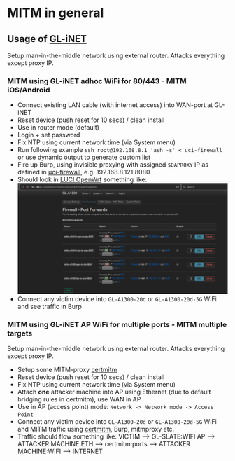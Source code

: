 # MITM in general

## Usage of [GL-iNET](https://www.gl-inet.com/products/gl-a1300/)
Setup man-in-the-middle network using external router. Attacks everything except proxy IP.

### MITM using GL-iNET adhoc WiFi for 80/443 - MITM iOS/Android
* Connect existing LAN cable (with internet access) into WAN-port at GL-iNET
* Reset device (push reset for 10 secs) / clean install
* Use in router mode (default)
* Login + set password
* Fix NTP using current network time (via System menu)
* Run following example `ssh root@192.168.8.1 'ash -s' < uci-firewall` or use dynamic output to generate custom list
* Fire up Burp, using invisible proxying with assigned `$DAPROXY` IP as defined in [uci-firewall](https://github.com/tomikoski/tk0-bugbounty/blob/master/mitm-general/uci-firewall), e.g. 192.168.8.121:8080
* Should look in [LUCI OpenWrt](http://192.168.8.1/cgi-bin/luci) something like:
![port forward rules](firewall.png)
* Connect any victim device into `GL-A1300-20d` or `GL-A1300-20d-5G` WiFi and see traffic in Burp


### MITM using GL-iNET AP WiFi for multiple ports - MITM multiple targets
Setup man-in-the-middle network using external router. Attacks everything except proxy IP.

* Setup some MITM-proxy [certmitm](https://github.com/aapooksman/certmitm)
* Reset device (push reset for 10 secs) / clean install
* Fix NTP using current network time (via System menu)
* Attach **one** attacker machine into AP using Ethernet (due to default bridging rules in certmitm), use WAN in AP
* Use in AP (access point) mode: `Network -> Network mode -> Access Point`
* Connect any victim device into `GL-A1300-20d` or `GL-A1300-20d-5G` WiFi and MITM traffic using [certmitm](https://github.com/aapooksman/certmitm), Burp, mitmproxy etc.
* Traffic should flow something like: VICTIM --> GL-SLATE:WIFI AP --> ATTACKER MACHINE:ETH --> certmitm:ports --> ATTACKER MACHINE:WIFI --> INTERNET
